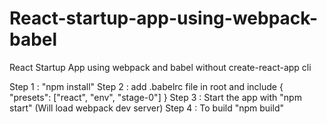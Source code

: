 # React-startup-app-using-webpack-babel
React Startup App using webpack and babel without create-react-app cli

Step 1 : "npm install"
Step 2 : add .babelrc file in root and include { "presets": ["react", "env", "stage-0"] }
Step 3 : Start the app with "npm start" (Will load webpack dev server)
Step 4 : To build "npm build"

